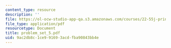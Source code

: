 ```yaml
---
content_type: resource
description: ''
file: https://ol-ocw-studio-app-qa.s3.amazonaws.com/courses/22-55j-principles-of-radiation-interactions-fall-2004/9ac2db8c1ce991693acdfba90843bb4e_problem_set_5.pdf
file_type: application/pdf
resourcetype: Document
title: problem_set_5.pdf
uid: 9ac2db8c-1ce9-9169-3acd-fba90843bb4e
---
```

